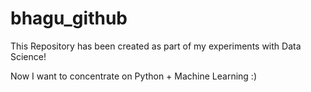 # bhagu_github
This Repository has been created as part of my experiments with Data Science!

Now I want to concentrate on Python + Machine Learning :)
